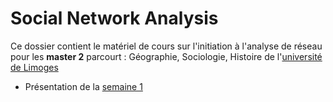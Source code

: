 **Social Network Analysis**
=======================

Ce dossier contient le matériel de cours sur l'initiation à l'analyse de réseau pour les **master 2** parcourt : Géographie, Sociologie, Histoire de l'[université de Limoges](http://www.unilim.fr/)

* Présentation de la [semaine 1](https://rawgit.com/ElCep/SNA/master/S01/index.html#/)
